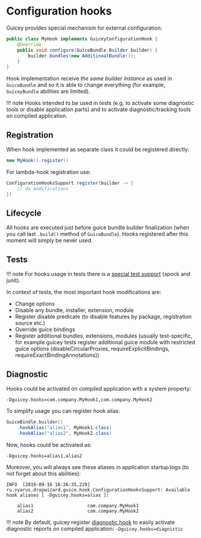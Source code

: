 # Configuration hooks

Guicey provides special mechanism for external configuration:

```java
public class MyHook implements GuiceyConfigurationHook {
    @Override
    public void configure(GuiceBundle.Builder builder) {
        builder.bundles(new AdditinoalBundle());    
    }       
}
```

Hook implementation receive *the same builder instance* as used in `GuiceBundle` 
and so it is able to change everything (for example, `GuiceyBundle` abilities are limited).

!!! note
    Hooks intended to be used in tests (e.g. to activate some diagnostic tools or disable application parts)
    and to activate diagnostic/tracking tools on compiled application.

## Registration

When hook implemented as separate class it could be registered directly:

```java
new MyHook().register()
```

For lambda-hook registration use:

```java
ConfigurationHooksSupport.register(builder -> { 
    // do modifications 
})
```

## Lifecycle

All hooks are executed just before guice bundle builder finalization (when you call last `.build()` 
method of `GuiceBundle`). Hooks registered after this moment will simply be never used.           

## Tests

!!! note
    For hooks usage in tests there is a [special test support](test/overview.md) (spock and junit).

In context of tests, the most important hook modifications are:
 
* Change options
* Disable any bundle, installer, extension, module
* Register disable predicate (to disable features by package, registration source etc.)
* Override guice bindings
* Register additional bundles, extensions, modules (usually test-specific, for example guicey tests register 
additional guice module with restricted guice options (disableCircularProxies, requireExplicitBindings, requireExactBindingAnnotations))

## Diagnostic

Hooks could be activated on compiled application with a system property:

```
-Dguicey.hooks=com.company.MyHook1,com.company.MyHook2 
```

To simplify usage you can register hook alias:

```java    
GuiceBindle.builder()
    .hookAlias("alias1", MyHook1.class)
    .hookAlias("alias2", MyHook2.class)   
```

Now, hooks could be activated as: 

```
-Dguicey.hooks=alias1,alias2 
```

Moreover, you will always see these aliases in application startup logs (to not forget about this abilities):

```
INFO  [2019-09-16 16:26:35,229] ru.vyarus.dropwizard.guice.hook.ConfigurationHooksSupport: Available hook aliases [ -Dguicey.hooks=alias ]: 

    alias1                    com.company.MyHook1
    alias2                    com.company.MyHook2
```                                          

!!! note
    By default, guicey register [diagnostic hook](diagnostic/diagnostic-tools.md#diagnostic-hook)
    to easily activate diagnostic reports on compiled application:
    ```
    -Dguicey.hooks=diagnistic
    ```
